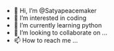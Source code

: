 - 👋 Hi, I’m @Satyapeacemaker
- 👀 I’m interested in coding 
- 🌱 I’m currently learning python
- 💞️ I’m looking to collaborate on ...
- 📫 How to reach me ...

<!---
Satyapeacemaker/Satyapeacemaker is a ✨ special ✨ repository because its `README.md` (this file) appears on your GitHub profile.
You can click the Preview link to take a look at your changes.
--->
